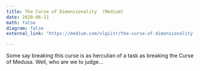 ```yaml
---
title: The Curse of Dimensionality  (Medium)
date: 2020-06-11
math: false
diagram: false
external_link: "https://medium.com/vlgiitr/the-curse-of-dimensionality-15f950e519d2"

---
```

Some say breaking this curse is as herculian of a task as breaking the Curse of Medusa. Well, who are we to judge…

